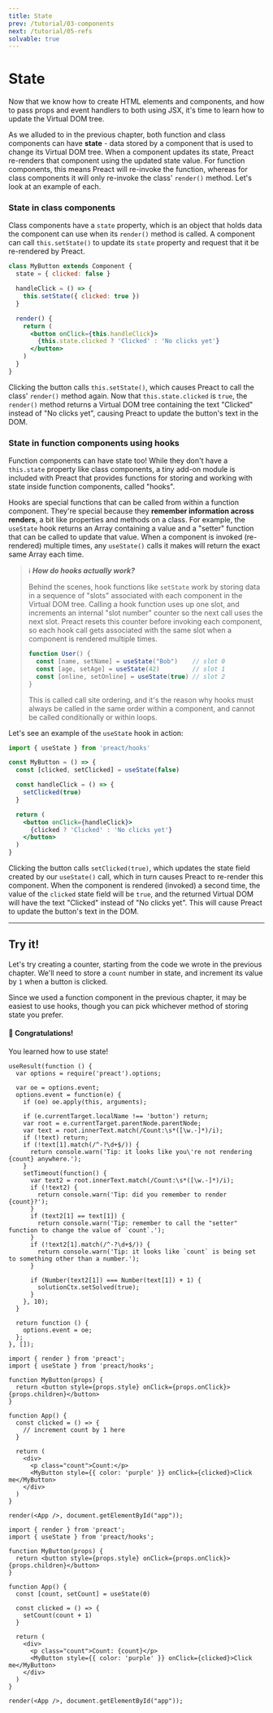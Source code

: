 ```yaml
---
title: State
prev: /tutorial/03-components
next: /tutorial/05-refs
solvable: true
---
```


# State

Now that we know how to create HTML elements and components, and how to
pass props and event handlers to both using JSX, it's time to learn how
to update the Virtual DOM tree.

As we alluded to in the previous chapter, both function and class components
can have **state** - data stored by a component that is used to change
its Virtual DOM tree. When a component updates its state, Preact re-renders
that component using the updated state value. For function components, this
means Preact will re-invoke the function, whereas for class components it
will only re-invoke the class' `render()` method. Let's look at an example
of each.

### State in class components

Class components have a `state` property, which is an object that holds
data the component can use when its `render()` method is called. A component
can call `this.setState()` to update its `state` property and request that
it be re-rendered by Preact.

```jsx
class MyButton extends Component {
  state = { clicked: false }

  handleClick = () => {
    this.setState({ clicked: true })
  }

  render() {
    return (
      <button onClick={this.handleClick}>
        {this.state.clicked ? 'Clicked' : 'No clicks yet'}
      </button>
    )
  }
}
```

Clicking the button calls `this.setState()`, which causes Preact to
call the class' `render()` method again. Now that `this.state.clicked`
is `true`, the `render()` method returns a Virtual DOM tree containing
the text "Clicked" instead of "No clicks yet", causing Preact to update
the button's text in the DOM.


### State in function components using hooks

Function components can have state too! While they don't have a
`this.state` property like class components, a tiny add-on module
is included with Preact that provides functions for storing
and working with state inside function components, called "hooks".

Hooks are special functions that can be called from within a function
component. They're special because they **remember information across
renders**, a bit like properties and methods on a class. For example,
the `useState` hook returns an Array containing a value and a "setter"
function that can be called to update that value. When a component is
invoked (re-rendered) multiple times, any `useState()` calls it makes
will return the exact same Array each time.

> ℹ️ **_How do hooks actually work?_**
>
> Behind the scenes, hook functions like `setState` work by storing
> data in a sequence of "slots" associated with each component
> in the Virtual DOM tree. Calling a hook function uses up one slot,
> and increments an internal "slot number" counter so the next call
> uses the next slot. Preact resets this counter before invoking each
> component, so each hook call gets associated with the same slot when
> a component is rendered multiple times.
>
> ```js
> function User() {
>   const [name, setName] = useState("Bob")    // slot 0
>   const [age, setAge] = useState(42)         // slot 1
>   const [online, setOnline] = useState(true) // slot 2
> }
> ```
>
> This is called call site ordering, and it's the reason why hooks must
> always be called in the same order within a component, and cannot be
> called conditionally or within loops.

Let's see an example of the `useState` hook in action:

```jsx
import { useState } from 'preact/hooks'

const MyButton = () => {
  const [clicked, setClicked] = useState(false)

  const handleClick = () => {
    setClicked(true)
  }

  return (
    <button onClick={handleClick}>
      {clicked ? 'Clicked' : 'No clicks yet'}
    </button>
  )
}
```

Clicking the button calls `setClicked(true)`, which updates the state field
created by our `useState()` call, which in turn causes Preact to re-render
this component. When the component is rendered (invoked) a second time,
the value of the `clicked` state field will be `true`, and the returned
Virtual DOM will have the text "Clicked" instead of "No clicks yet".
This will cause Preact to update the button's text in the DOM.


---

## Try it!

Let's try creating a counter, starting from the code we wrote in the previous
chapter. We'll need to store a `count` number in state, and increment its value
by `1` when a button is clicked.

Since we used a function component in the previous chapter, it may be easiest to
use hooks, though you can pick whichever method of storing state you prefer.


<solution>
  <h4>🎉 Congratulations!</h4>
  <p>You learned how to use state!</p>
</solution>


```js:setup
useResult(function () {
  var options = require('preact').options;

  var oe = options.event;
  options.event = function(e) {
    if (oe) oe.apply(this, arguments);

    if (e.currentTarget.localName !== 'button') return;
    var root = e.currentTarget.parentNode.parentNode;
    var text = root.innerText.match(/Count:\s*([\w.-]*)/i);
    if (!text) return;
    if (!text[1].match(/^-?\d+$/)) {
      return console.warn('Tip: it looks like you\'re not rendering {count} anywhere.');
    }
    setTimeout(function() {
      var text2 = root.innerText.match(/Count:\s*([\w.-]*)/i);
      if (!text2) {
        return console.warn('Tip: did you remember to render {count}?');
      }
      if (text2[1] == text[1]) {
        return console.warn('Tip: remember to call the "setter" function to change the value of `count`.');
      }
      if (!text2[1].match(/^-?\d+$/)) {
        return console.warn('Tip: it looks like `count` is being set to something other than a number.');
      }

      if (Number(text2[1]) === Number(text[1]) + 1) {
        solutionCtx.setSolved(true);
      }
    }, 10);
  }

  return function () {
    options.event = oe;
  };
}, []);
```


```jsx:repl-initial
import { render } from 'preact';
import { useState } from 'preact/hooks';

function MyButton(props) {
  return <button style={props.style} onClick={props.onClick}>{props.children}</button>
}

function App() {
  const clicked = () => {
    // increment count by 1 here
  }

  return (
    <div>
      <p class="count">Count:</p>
      <MyButton style={{ color: 'purple' }} onClick={clicked}>Click me</MyButton>
    </div>
  )
}

render(<App />, document.getElementById("app"));
```

```jsx:repl-final
import { render } from 'preact';
import { useState } from 'preact/hooks';

function MyButton(props) {
  return <button style={props.style} onClick={props.onClick}>{props.children}</button>
}

function App() {
  const [count, setCount] = useState(0)

  const clicked = () => {
    setCount(count + 1)
  }

  return (
    <div>
      <p class="count">Count: {count}</p>
      <MyButton style={{ color: 'purple' }} onClick={clicked}>Click me</MyButton>
    </div>
  )
}

render(<App />, document.getElementById("app"));
```

[ternary]: https://developer.mozilla.org/en-US/docs/Web/JavaScript/Reference/Operators/Conditional_Operator
[lifecycle methods]: /guide/v10/components#lifecycle-methods
